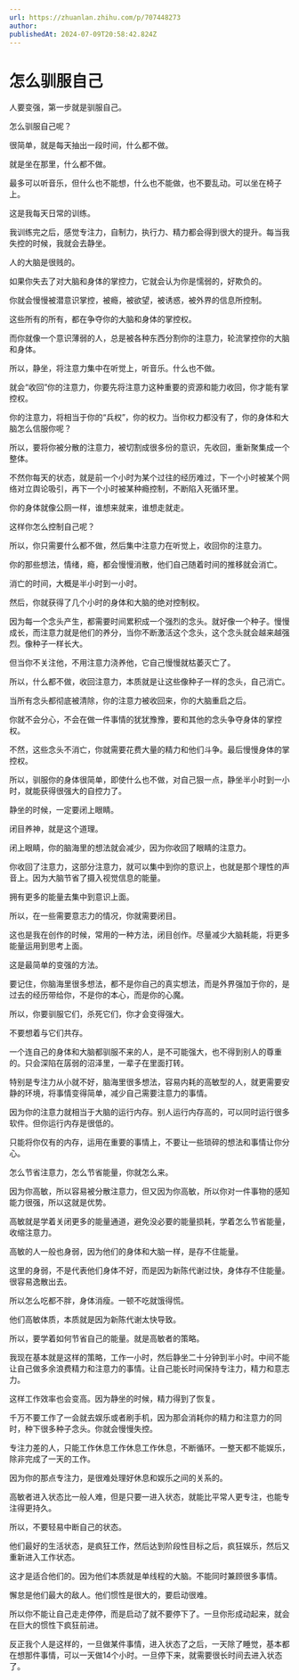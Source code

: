 ```yaml
---
url: https://zhuanlan.zhihu.com/p/707448273
author: 
publishedAt: 2024-07-09T20:58:42.824Z
---
```


# 怎么驯服自己

人要变强，第一步就是驯服自己。

怎么驯服自己呢？

很简单，就是每天抽出一段时间，什么都不做。

就是坐在那里，什么都不做。

最多可以听音乐，但什么也不能想，什么也不能做，也不要乱动。可以坐在椅子上。

这是我每天日常的训练。

我训练完之后，感觉专注力，自制力，执行力、精力都会得到很大的提升。每当我失控的时候，我就会去静坐。

人的大脑是很贱的。

如果你失去了对大脑和身体的掌控力，它就会认为你是懦弱的，好欺负的。

你就会慢慢被潜意识掌控，被瘾，被欲望，被诱惑，被外界的信息所控制。

这些所有的所有，都在争夺你的大脑和身体的掌控权。

而你就像一个意识薄弱的人，总是被各种东西分割你的注意力，轮流掌控你的大脑和身体。

所以，静坐，将注意力集中在听觉上，听音乐。什么也不做。

就会“收回”你的注意力，你要先将注意力这种重要的资源和能力收回，你才能有掌控权。

你的注意力，将相当于你的“兵权”，你的权力。当你权力都没有了，你的身体和大脑怎么信服你呢？

所以，要将你被分散的注意力，被切割成很多份的意识，先收回，重新聚集成一个整体。

不然你每天的状态，就是前一个小时为某个过往的经历难过，下一个小时被某个网络对立舆论吸引，再下一个小时被某种瘾控制，不断陷入死循环里。

你的身体就像公厕一样，谁想来就来，谁想走就走。

这样你怎么控制自己呢？

所以，你只需要什么都不做，然后集中注意力在听觉上，收回你的注意力。

你的那些想法，情绪，瘾，都会慢慢消散，他们自己随着时间的推移就会消亡。

消亡的时间，大概是半小时到一小时。

然后，你就获得了几个小时的身体和大脑的绝对控制权。

因为每一个念头产生，都需要时间累积成一个强烈的念头。就好像一个种子。慢慢成长，而注意力就是他们的养分，当你不断激活这个念头，这个念头就会越来越强烈。像种子一样长大。

但当你不关注他，不用注意力浇养他，它自己慢慢就枯萎灭亡了。

所以，什么都不做，收回注意力，本质就是让这些像种子一样的念头，自己消亡。

当所有念头都彻底被清除，你的注意力被收回来，你的大脑重启之后。

你就不会分心，不会在做一件事情的犹犹豫豫，要和其他的念头争夺身体的掌控权。

不然，这些念头不消亡，你就需要花费大量的精力和他们斗争。最后慢慢身体的掌控权。

所以，驯服你的身体很简单，即使什么也不做，对自己狠一点，静坐半小时到一小时，就能获得很强大的自控力了。

静坐的时候，一定要闭上眼睛。

闭目养神，就是这个道理。

闭上眼睛，你的脑海里的想法就会减少，因为你收回了眼睛的注意力。

你收回了注意力，这部分注意力，就可以集中到你的意识上，也就是那个理性的声音上。因为大脑节省了摄入视觉信息的能量。

拥有更多的能量去集中到意识上面。

所以，在一些需要意志力的情况，你就需要闭目。

这也是我在创作的时候，常用的一种方法，闭目创作。尽量减少大脑耗能，将更多能量运用到思考上面。

这是最简单的变强的方法。

要记住，你脑海里很多想法，都不是你自己的真实想法，而是外界强加于你的，是过去的经历带给你，不是你的本心，而是你的心魔。

所以，你要驯服它们，杀死它们，你才会变得强大。

不要想着与它们共存。

一个连自己的身体和大脑都驯服不来的人，是不可能强大，也不得到别人的尊重的。只会深陷在孱弱的沼泽里，一辈子在里面打转。

特别是专注力从小就不好，脑海里很多想法，容易内耗的高敏型的人，就更需要安静的环境，将事情变得简单，减少自己需要注意力的事情。

因为你的注意力就相当于大脑的运行内存。别人运行内存高的，可以同时运行很多软件。但你运行内存是很低的。

只能将你仅有的内存，运用在重要的事情上，不要让一些琐碎的想法和事情让你分心。

怎么节省注意力，怎么节省能量，你就怎么来。

因为你高敏，所以容易被分散注意力，但又因为你高敏，所以你对一件事物的感知能力很强，所以这就是优势。

高敏就是学着关闭更多的能量通道，避免没必要的能量损耗，学着怎么节省能量，收缩注意力。

高敏的人一般也身弱，因为他们的身体和大脑一样，是存不住能量。

这里的身弱，不是代表他们身体不好，而是因为新陈代谢过快，身体存不住能量。很容易逸散出去。

所以怎么吃都不胖，身体消瘦。一顿不吃就饿得慌。

他们高敏体质，本质就是因为新陈代谢太快导致。

所以，要学着如何节省自己的能量。就是高敏者的策略。

我现在基本就是这样的策略，工作一小时，然后静坐二十分钟到半小时。中间不能让自己做多余浪费精力和注意力的事情。让自己能长时间保持专注力，精力和意志力。

这样工作效率也会变高。因为静坐的时候，精力得到了恢复。

千万不要工作了一会就去娱乐或者刷手机，因为那会消耗你的精力和注意力的同时，种下很多种子念头。你就会慢慢失控。

专注力差的人，只能工作休息工作休息工作休息，不断循环。一整天都不能娱乐，除非完成了一天的工作。

因为你的那点专注力，是很难处理好休息和娱乐之间的关系的。

高敏者进入状态比一般人难，但是只要一进入状态，就能比平常人更专注，也能专注得更持久。

所以，不要轻易中断自己的状态。

他们最好的生活状态，是疯狂工作，然后达到阶段性目标之后，疯狂娱乐，然后又重新进入工作状态。

这才是适合他们的。因为他们本质就是单线程的大脑。不能同时兼顾很多事情。

懈怠是他们最大的敌人。他们惯性是很大的，要启动很难。

所以你不能让自己走走停停，而是启动了就不要停下了。一旦你形成动起来，就会在巨大的惯性下疯狂前进。

反正我个人是这样的，一旦做某件事情，进入状态了之后，一天除了睡觉，基本都在想那件事情，可以一天做14个小时。一旦停下来，就需要很长时间去进入状态了。

